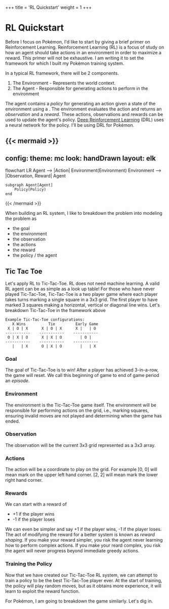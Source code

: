 +++
title = 'RL Quickstart'
weight = 1
+++
# RL Quickstart

Before I focus on Pokémon, I'd like to start by giving a brief primer on Reinforcement Learning. Reinforcement Learning (RL) is a focus of study on how an agent should take actions in an environment in order to maximize a reward. This primer will not be exhaustive. I am writing it to set the framework for which I built my Pokémon training system.

In a typical RL framework, there will be 2 components.

1. The Environment - Represents the world context.
2. The Agent - Responsible for generating actions to perform in the environment

The agent contains a *policy* for generating an action given a state of the environment using a . The environment evaluates the action and returns an *observation* and a *reward*. These actions, observations and rewards can be used to update the agent's policy. [Deep Reinforcement Learning](https://en.wikipedia.org/wiki/Deep_reinforcement_learning) (DRL) uses a neural network for the policy. I'll be using DRL for Pokémon.

{{< mermaid >}}
---
config:
  theme: mc
  look: handDrawn
  layout: elk
---
flowchart LR
    Agent --> |Action| Environment(Environment)
    Environment --> |Observation, Reward| Agent

    subgraph Agent[Agent]
        Policy(Policy)
    end

{{< /mermaid >}}

When building an RL system, I like to breakdown the problem into modeling the problem as

- the goal
- the environment
- the observation
- the actions
- the reward
- the policy / the agent

## Tic Tac Toe

Let's apply RL to Tic-Tac-Toe. RL does not need machine learning. A valid RL agent can be as simple as a look up table! For those who have never played Tic-Tac-Toe, Tic-Tac-Toe is a two player game where each player takes turns marking a single square in a 3x3 grid. The first player to have marked 3 squares making a horizontal, vertical or diagonal line wins. Let's breakdown Tic-Tac-Toe in the framework above

```
Example Tic-Tac-Toe configurations:
   X Wins          Tie         Early Game
 X | O | X      X | O | X      X |   | O  
-----------    -----------    -----------
 O | X | O      X | X | O        | O |    
-----------    -----------    -----------
   |   | X      O | X | O        |   | X  

```

### Goal

The goal of Tic-Tac-Toe is to win! After a player has achieved 3-in-a-row, the game will reset. We call this beginning of game to end of game period an *episode*.

### Environment

The environment is the Tic-Tac-Toe game itself. The environment will be responsible for performing actions on the grid, i.e., marking squares, ensuring invalid moves are not played and determining when the game has ended.

### Observation

The observation will be the current 3x3 grid represented as a 3x3 array.

### Actions

The action will be a coordinate to play on the grid. For example [0, 0] will mean mark on the upper left hand corner. [2, 2] will mean mark the lower right hand corner.

### Rewards

We can start with a reward of

-  +1 if the player wins
-  -1 if the player loses

We can even be simpler and say +1 if the player wins, -1 if the player loses. The act of modifying the reward for a better system is known as *reward shaping*. If you make your reward simpler, you risk the agent never learning how to perform complex actions. If you make your reard complex, you risk the agent will never progress beyond immediate greedy actions.

### Training the Policy

Now that we have created our Tic-Tac-Toe RL system, we can attempt to train a policy to be the best Tic-Tac-Toe player ever. At the start of training, the policy will play random moves, but as it obtains more experience, it will learn to exploit the reward function.


For Pokémon, I am going to breakdown the game similarly. Let's dig in.

